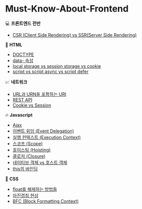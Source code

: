 # Must-Know-About-Frontend

:computer: **프론트엔드 전반**

* [CSR (Client Side Rendering) vs SSR(Server Side Rendering)](https://github.com/baeharam/Must-Know-About-Frontend/blob/master/Notes/Frontend/CSR%20vs%20SSR.md)

:page_with_curl: **HTML**

* [DOCTYPE](https://github.com/baeharam/Must-Know-About-Frontend/blob/master/Notes/HTML/DOCTYPE.md)
* [data- 속성](https://github.com/baeharam/Must-Know-About-Frontend/blob/master/Notes/HTML/data-%20%EC%86%8D%EC%84%B1.md)
* [local storage vs session storage vs cookie](https://github.com/baeharam/Must-Know-About-Frontend/blob/master/Notes/HTML/local%20storage%20vs%20session%20storage%20vs%20cookie.md)
* [script vs script async vs script defer](https://github.com/baeharam/Must-Know-About-Frontend/blob/master/Notes/HTML/script%2C%20script%20async%2C%20script%20defer.md)

 :chart_with_upwards_trend: **네트워크**

* [URL과 URN을 포함하는 URI](https://github.com/baeharam/Must-Know-About-Frontend/blob/master/Notes/Network/URL%EA%B3%BC%20URN%EC%9D%84%20%ED%8F%AC%ED%95%A8%ED%95%98%EB%8A%94%20URI.md)
* [REST API](https://github.com/baeharam/Must-Know-About-Frontend/blob/master/Notes/Network/REST%20API.md)
* [Cookie vs Session](https://github.com/baeharam/Must-Know-About-Frontend/blob/master/Notes/Network/Cookie%20vs%20Session.md)

:fire: **Javascript**

* [Ajax](https://github.com/baeharam/Must-Know-About-Frontend/blob/master/Notes/Javascript/AJAX.md)
* [이벤트 위임 (Event Delegation)](https://github.com/baeharam/Must-Know-About-Frontend/blob/master/Notes/Javascript/%EC%9D%B4%EB%B2%A4%ED%8A%B8%20%EC%9C%84%EC%9E%84.md)
* [실행 컨텍스트 (Execution Context)](https://github.com/baeharam/Must-Know-About-Frontend/blob/master/Notes/Javascript/Execution%20Context.md)
* [스코프 (Scope)](https://github.com/baeharam/Must-Know-About-Frontend/blob/master/Notes/Javascript/scope.md)
* [호이스팅 (Hoisting)](https://github.com/baeharam/Must-Know-About-Frontend/blob/master/Notes/Javascript/Hoisting.md)
* [클로저 (Closure)](https://github.com/baeharam/Must-Know-About-Frontend/blob/master/Notes/Javascript/Closure.md)
* [네이티브 객체 vs 호스트 객체](https://github.com/baeharam/Must-Know-About-Frontend/blob/master/Notes/Javascript/Native%20vs%20Host.md)
* [this의 바인딩](https://github.com/baeharam/Must-Know-About-Frontend/blob/master/Notes/Javascript/this.md)

:lipstick: **CSS**

* [float를 해제하는 방법들](https://github.com/baeharam/Must-Know-About-Frontend/blob/master/Notes/CSS/float%EB%A5%BC%20%ED%95%B4%EC%A0%9C%ED%95%98%EB%8A%94%204%EA%B0%80%EC%A7%80%20%EB%B0%A9%EB%B2%95.md)
* [마진겹침 현상](https://github.com/baeharam/Must-Know-About-Frontend/blob/master/Notes/CSS/%EB%A7%88%EC%A7%84%20%EA%B2%B9%EC%B9%A8%ED%98%84%EC%83%81.md)
* [BFC (Block Formatting Context)](https://github.com/baeharam/Must-Know-About-Frontend/blob/master/Notes/CSS/bfc.md)